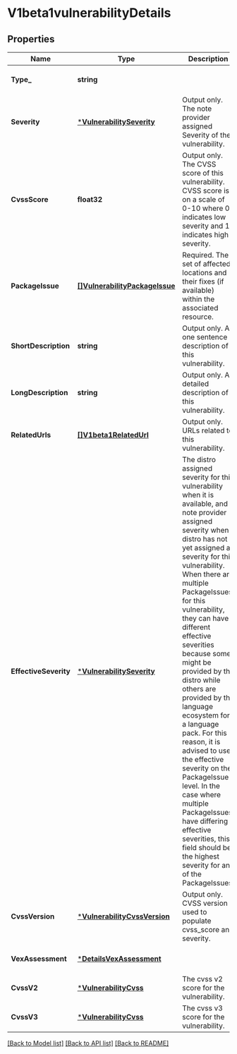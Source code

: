 # V1beta1vulnerabilityDetails

## Properties
Name | Type | Description | Notes
------------ | ------------- | ------------- | -------------
**Type_** | **string** |  | [optional] [default to null]
**Severity** | [***VulnerabilitySeverity**](vulnerabilitySeverity.md) | Output only. The note provider assigned Severity of the vulnerability. | [optional] [default to null]
**CvssScore** | **float32** | Output only. The CVSS score of this vulnerability. CVSS score is on a scale of 0-10 where 0 indicates low severity and 10 indicates high severity. | [optional] [default to null]
**PackageIssue** | [**[]VulnerabilityPackageIssue**](vulnerabilityPackageIssue.md) | Required. The set of affected locations and their fixes (if available) within the associated resource. | [optional] [default to null]
**ShortDescription** | **string** | Output only. A one sentence description of this vulnerability. | [optional] [default to null]
**LongDescription** | **string** | Output only. A detailed description of this vulnerability. | [optional] [default to null]
**RelatedUrls** | [**[]V1beta1RelatedUrl**](v1beta1RelatedUrl.md) | Output only. URLs related to this vulnerability. | [optional] [default to null]
**EffectiveSeverity** | [***VulnerabilitySeverity**](vulnerabilitySeverity.md) | The distro assigned severity for this vulnerability when it is available, and note provider assigned severity when distro has not yet assigned a severity for this vulnerability.  When there are multiple PackageIssues for this vulnerability, they can have different effective severities because some might be provided by the distro while others are provided by the language ecosystem for a language pack. For this reason, it is advised to use the effective severity on the PackageIssue level. In the case where multiple PackageIssues have differing effective severities, this field should be the highest severity for any of the PackageIssues. | [optional] [default to null]
**CvssVersion** | [***VulnerabilityCvssVersion**](vulnerabilityCVSSVersion.md) | Output only. CVSS version used to populate cvss_score and severity. | [optional] [default to null]
**VexAssessment** | [***DetailsVexAssessment**](DetailsVexAssessment.md) |  | [optional] [default to null]
**CvssV2** | [***VulnerabilityCvss**](vulnerabilityCVSS.md) | The cvss v2 score for the vulnerability. | [optional] [default to null]
**CvssV3** | [***VulnerabilityCvss**](vulnerabilityCVSS.md) | The cvss v3 score for the vulnerability. | [optional] [default to null]

[[Back to Model list]](../README.md#documentation-for-models) [[Back to API list]](../README.md#documentation-for-api-endpoints) [[Back to README]](../README.md)


